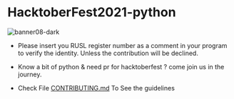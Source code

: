 # HacktoberFest2021-python

![banner08-dark](https://user-images.githubusercontent.com/91767132/135778321-4e586131-a097-4613-ae4f-573b9972e99c.png)

* Please insert you RUSL register number as a comment in your program to verify the identity. Unless the contribution will be declined.

* Know a bit of python & need pr for hacktoberfest ? come join us in the journey.

* Check File [CONTRIBUTING.md](https://github.com/Priyasad1997/HacktoberFest2021-python/blob/main/CONTRIBUTING.md) To See the guidelines
